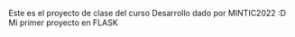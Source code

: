 Este es el proyecto de clase del curso Desarrollo dado por MINTIC2022 :D
Mi primer proyecto en FLASK
